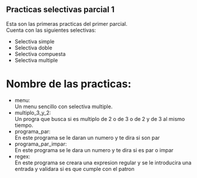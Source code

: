 ## Practicas selectivas parcial 1  
Esta son las primeras practicas del primer parcial.    
Cuenta con las siguientes selectivas:  
* Selectiva simple
* Selectiva doble
* Selectiva compuesta
* Selectiva multiple  
# Nombre de las practicas:  
* menu:  
            Un menu sencillo con selectiva multiple.  
* multiplo_3_y_2:  
            Un progra que busca si es multiplo de 2 o de 3 o de 2 y de 3 al mismo tiempo.
* programa_par:  
            En este programa se le daran un numero y te dira si son par
* programa_par_impar:   
            En este programa se le dara un numero y te dira si es par o impar
* regex:  
            En este programa se creara una expresion regular y se le introducira una entrada y validara si es que cumple con el patron